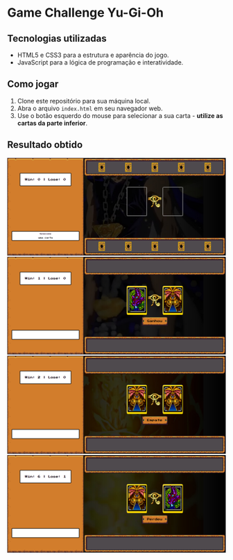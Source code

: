 # Game Challenge Yu-Gi-Oh

## Tecnologias utilizadas

* HTML5 e CSS3 para a estrutura e aparência do jogo.
* JavaScript para a lógica de programação e interatividade.

## Como jogar
1. Clone este repositório para sua máquina local.
1. Abra o arquivo `index.html` em seu navegador web.
1. Use o botão esquerdo do mouse para selecionar a sua carta - **utilize as cartas da parte inferior**.

## Resultado obtido

![](./screenpictures/inicio.jpg "")
![](./screenpictures/ganhou.jpg "")
![](./screenpictures/empate.jpg "")
![](./screenpictures/perdeu.jpg "")
